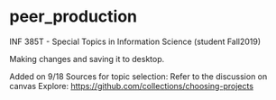 # peer_production
INF 385T - Special Topics in Information Science (student Fall2019)

Making changes and saving it to desktop.

Added on 9/18
Sources for topic selection: Refer to the discussion on canvas
Explore: https://github.com/collections/choosing-projects


